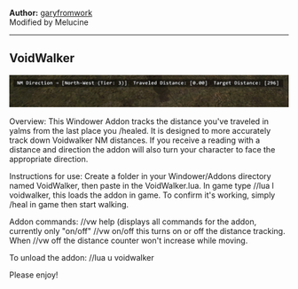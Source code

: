 **Author:** [garyfromwork](https://github.com/garyfromwork/ffxi-windower/tree/master/VoidWalker) 
<br>
Modified by Melucine
<br>

-----------------------

## VoidWalker


![demo](https://github.com/johan-sorman/Windower-addons/blob/main/addons/Voidwalker/demo.jpg)




Overview: This Windower Addon tracks the distance you've traveled in yalms from the last place you /healed.
It is designed to more accurately track down Voidwalker NM distances. If you receive a reading with a distance and direction
the addon will also turn your character to face the appropriate direction.

Instructions for use: Create a folder in your Windower/Addons directory named VoidWalker, then paste in the VoidWalker.lua.
In game type //lua l voidwalker, this loads the addon in game. To confirm it's working, simply /heal in game then start walking.

Addon commands:
  //vw help (displays all commands for the addon, currently only "on/off"
  //vw on/off this turns on or off the distance tracking. When //vw off the distance counter won't increase while moving.

To unload the addon: //lua u voidwalker

Please enjoy!
